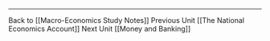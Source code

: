 

---
Back to [[Macro-Economics Study Notes]]
Previous Unit [[The National Economics Account]]
Next Unit [[Money and Banking]]